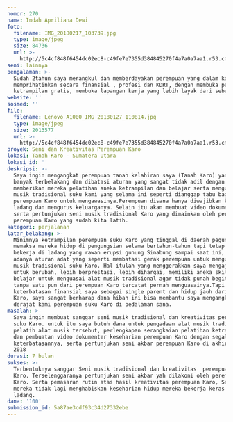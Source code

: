 ```yaml
---
nomor: 270
nama: Indah Apriliana Dewi
foto:
  filename: IMG_20180217_103739.jpg
  type: image/jpeg
  size: 84736
  url: >-
    http://5c4cf848f6454dc02ec8-c49fe7e7355d384845270f4a7a0a7aa1.r53.cf2.rackcdn.com/8f9b5c0b-11d3-4ca1-84c3-082f79f39686/IMG_20180217_103739.jpg
seni: lainnya
pengalaman: >-
  Sudah 2tahun saya merangkul dan memberdayakan perempuan yang dalam kondisi
  memprihatinkan secara finansial , profesi dan KDRT, dengan membuka pelatihan
  ketrampilan gratis, membuka lapangan kerja yang lebih layak dari sebelumnya.
website: ''
sosmed: ''
file:
  filename: Lenovo_A1000_IMG_20180127_110814.jpg
  type: image/jpeg
  size: 2013577
  url: >-
    http://5c4cf848f6454dc02ec8-c49fe7e7355d384845270f4a7a0a7aa1.r53.cf2.rackcdn.com/e0135e6e-64eb-4e41-87ff-cb2a7df0d6e9/Lenovo_A1000_IMG_20180127_110814.jpg
proyek: Seni dan Kreativitas Perempuan Karo
lokasi: Tanah Karo - Sumatera Utara
lokasi_id: ''
deskripsi: >-
  Saya ingin mengangkat perempuan tanah kelahiran saya (Tanah Karo) yang masih
  banyak terbelakang dan dibatasi aturan yang sangat tidak adil dengan
  memberikan mereka pelatihan aneka ketrampilan dan belajar serta menguasai alat
  musik tradisional suku kami yang selama ini seperti dianggap tabu bagi
  perempuan Karo untuk mengawasinya.Perempuan disana hanya diwajibkan kerja di
  ladang dan mengurus keluarganya. Selain itu akan membuat video dokumenter
  serta pertunjukan seni musik tradisional Karo yang dimainkan oleh perempuan
  perempuan Karo yang sudah kita latih.
kategori: perjalanan
latar_belakang: >-
  Minimnya ketrampilan perempuan suku Karo yang tinggal di daerah pegunungan dan
  memaksa mereka hidup di pengungsian selama bertahun-tahun tapi tetap harus
  bekerja di ladang yang rawan erupsi gunung Sinabung sampai saat ini, serta
  adanya aturan adat yang seperti membatasi gerak perempuan untuk menguasai alat
  musik tradisional suku Karo. Hal itulah yang menggerakkan saya mengajak mereka
  untuk berubah, lebih berprestasi, lebih dihargai, memiliki aneka skill dan
  belajar untuk menguasai alat musik tradisional agar tidak punah begitu saja
  tanpa satu pun dari perempuan Karo tercatat pernah menguasainya.Tapi
  keterbatasan finansial saya sebagai single parent dan hidup jauh dari tanah
  Karo, saya sangat berharap dana hibah ini bisa membantu saya mengangkat
  derajat kami perempuan suku Karo di pedalaman sana.
masalah: >-
  Saya ingin membuat sanggar seni musik tradisional dan kreativitas perempuan
  suku Karo. untuk itu saya butuh dana untuk pengadaan alat musik tradisional,
  pelatih alat musik tersebut, perlengkapan serangkaian pelatihan ketrampilan
  dan pembuatan video dokumenter keseharian perempuan Karo dengan segala
  keterbatasannya, serta pertunjukan seni akbar perempuan Karo di akhir tahun
  2018
durasi: 7 bulan
sukses: >-
  Terbentuknya sanggar Seni musik tradisional dan kreativitas  perempuan suku
  Karo. Terselenggaranya pertunjukan seni akbar yah dilakoni oleh perempuan suku
  Karo. Serta pemasaran rutin atas hasil kreativitas perempuan Karo, Sehingga
  mereka tidak lagi menghabiskan keseharian hidup mereka bekerja keras di
  ladang.
dana: '100'
submission_id: 5a87ae3cdf93c34d27332ebe
---
```

